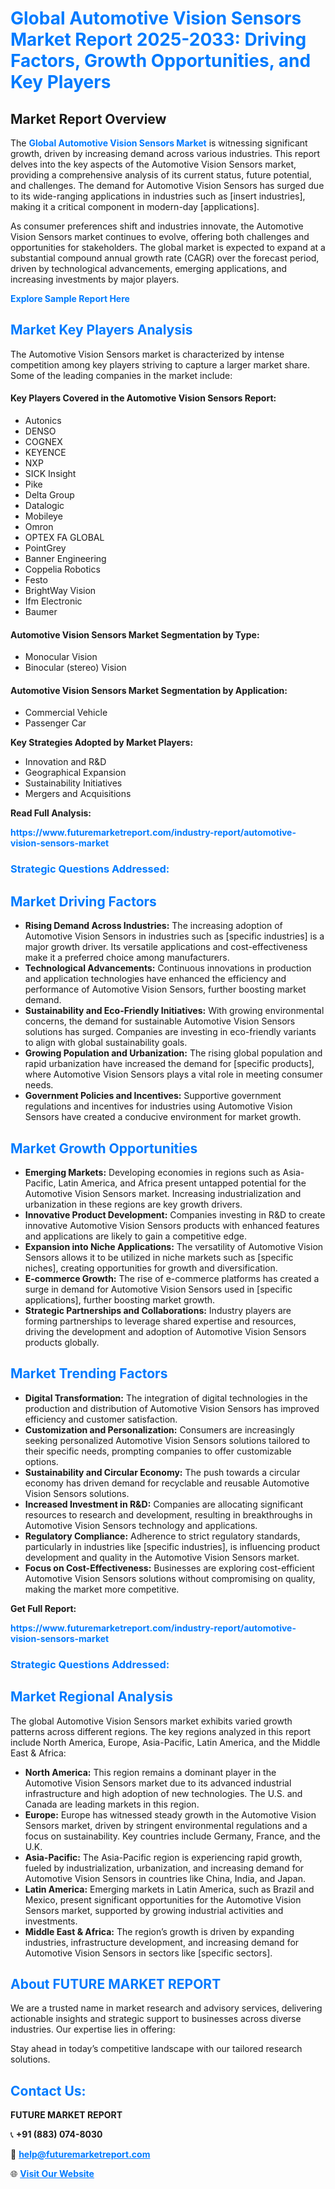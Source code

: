 <h1 style="color: #007BFF;">Global Automotive Vision Sensors Market Report 2025-2033: Driving Factors, Growth Opportunities, and Key Players</h1>

<section id="overview">
<h2>Market Report Overview</h2>
<p>The <a href="https://www.futuremarketreport.com/industry-report/automotive-vision-sensors-market" style="color: #007BFF; text-decoration: none;"><strong>Global Automotive Vision Sensors Market</strong></a> is witnessing significant growth, driven by increasing demand across various industries. This report delves into the key aspects of the Automotive Vision Sensors market, providing a comprehensive analysis of its current status, future potential, and challenges. The demand for Automotive Vision Sensors has surged due to its wide-ranging applications in industries such as [insert industries], making it a critical component in modern-day [applications].</p>
<p>As consumer preferences shift and industries innovate, the Automotive Vision Sensors market continues to evolve, offering both challenges and opportunities for stakeholders. The global market is expected to expand at a substantial compound annual growth rate (CAGR) over the forecast period, driven by technological advancements, emerging applications, and increasing investments by major players.</p>
</section>

<section id="overview">
<p><a href="https://www.futuremarketreport.com/request-sample/reportId=116056" style="color: #007BFF; text-decoration: none;"><strong>Explore Sample Report Here</strong></a></p>
</section>

<section id="key-players">
<h2 style="color: #007BFF;">Market Key Players Analysis</h2>
<p>The Automotive Vision Sensors market is characterized by intense competition among key players striving to capture a larger market share. Some of the leading companies in the market include:</p>
<h4>Key Players Covered in the Automotive Vision Sensors Report:</h4>
<ul><li>Autonics</li><li>DENSO</li><li>COGNEX</li><li>KEYENCE</li><li>NXP</li><li>SICK Insight</li><li>Pike</li><li>Delta Group</li><li>Datalogic</li><li>Mobileye</li><li>Omron</li><li>OPTEX FA GLOBAL</li><li>PointGrey</li><li>Banner Engineering</li><li>Coppelia Robotics</li><li>Festo</li><li>BrightWay Vision</li><li>Ifm Electronic</li><li>Baumer</li></ul>
<h4>Automotive Vision Sensors Market Segmentation by Type:</h4>
<ul><li>Monocular Vision</li><li>Binocular (stereo) Vision</li></ul>

<h4>Automotive Vision Sensors Market Segmentation by Application:</h4>
<ul><li>Commercial Vehicle</li><li>Passenger Car</li></ul>
<p><strong>Key Strategies Adopted by Market Players:</strong></p>
<ul>
<li>Innovation and R&D</li>
<li>Geographical Expansion</li>
<li>Sustainability Initiatives</li>
<li>Mergers and Acquisitions</li>
</ul>
</section>

<section>
<p><strong>Read Full Analysis: </strong></p><a href="https://www.futuremarketreport.com/industry-report/automotive-vision-sensors-market" style="color: #007BFF; text-decoration: none;"><strong>https://www.futuremarketreport.com/industry-report/automotive-vision-sensors-market</strong></a>
<h3 style="color: #007BFF;">Strategic Questions Addressed:</h3>
</section>

<section id="driving-factors">
<h2 style="color: #007BFF;">Market Driving Factors</h2>
<ul>
<li><strong>Rising Demand Across Industries:</strong> The increasing adoption of Automotive Vision Sensors in industries such as [specific industries] is a major growth driver. Its versatile applications and cost-effectiveness make it a preferred choice among manufacturers.</li>
<li><strong>Technological Advancements:</strong> Continuous innovations in production and application technologies have enhanced the efficiency and performance of Automotive Vision Sensors, further boosting market demand.</li>
<li><strong>Sustainability and Eco-Friendly Initiatives:</strong> With growing environmental concerns, the demand for sustainable Automotive Vision Sensors solutions has surged. Companies are investing in eco-friendly variants to align with global sustainability goals.</li>
<li><strong>Growing Population and Urbanization:</strong> The rising global population and rapid urbanization have increased the demand for [specific products], where Automotive Vision Sensors plays a vital role in meeting consumer needs.</li>
<li><strong>Government Policies and Incentives:</strong> Supportive government regulations and incentives for industries using Automotive Vision Sensors have created a conducive environment for market growth.</li>
</ul>
</section>

<section id="growth-opportunities">
<h2 style="color: #007BFF;">Market Growth Opportunities</h2>
<ul>
<li><strong>Emerging Markets:</strong> Developing economies in regions such as Asia-Pacific, Latin America, and Africa present untapped potential for the Automotive Vision Sensors market. Increasing industrialization and urbanization in these regions are key growth drivers.</li>
<li><strong>Innovative Product Development:</strong> Companies investing in R&D to create innovative Automotive Vision Sensors products with enhanced features and applications are likely to gain a competitive edge.</li>
<li><strong>Expansion into Niche Applications:</strong> The versatility of Automotive Vision Sensors allows it to be utilized in niche markets such as [specific niches], creating opportunities for growth and diversification.</li>
<li><strong>E-commerce Growth:</strong> The rise of e-commerce platforms has created a surge in demand for Automotive Vision Sensors used in [specific applications], further boosting market growth.</li>
<li><strong>Strategic Partnerships and Collaborations:</strong> Industry players are forming partnerships to leverage shared expertise and resources, driving the development and adoption of Automotive Vision Sensors products globally.</li>
</ul>
</section>

<section id="trending-factors">
<h2 style="color: #007BFF;">Market Trending Factors</h2>
<ul>
<li><strong>Digital Transformation:</strong> The integration of digital technologies in the production and distribution of Automotive Vision Sensors has improved efficiency and customer satisfaction.</li>
<li><strong>Customization and Personalization:</strong> Consumers are increasingly seeking personalized Automotive Vision Sensors solutions tailored to their specific needs, prompting companies to offer customizable options.</li>
<li><strong>Sustainability and Circular Economy:</strong> The push towards a circular economy has driven demand for recyclable and reusable Automotive Vision Sensors solutions.</li>
<li><strong>Increased Investment in R&D:</strong> Companies are allocating significant resources to research and development, resulting in breakthroughs in Automotive Vision Sensors technology and applications.</li>
<li><strong>Regulatory Compliance:</strong> Adherence to strict regulatory standards, particularly in industries like [specific industries], is influencing product development and quality in the Automotive Vision Sensors market.</li>
<li><strong>Focus on Cost-Effectiveness:</strong> Businesses are exploring cost-efficient Automotive Vision Sensors solutions without compromising on quality, making the market more competitive.</li>
</ul>
</section>

<section>
<p><strong>Get Full Report: </strong></p><a href="https://www.futuremarketreport.com/industry-report/automotive-vision-sensors-market" style="color: #007BFF; text-decoration: none;"><strong>https://www.futuremarketreport.com/industry-report/automotive-vision-sensors-market</strong></a>
<h3 style="color: #007BFF;">Strategic Questions Addressed:</h3>
</section>


<section id="regional-analysis">
<h2 style="color: #007BFF;">Market Regional Analysis</h2>
<p>The global Automotive Vision Sensors market exhibits varied growth patterns across different regions. The key regions analyzed in this report include North America, Europe, Asia-Pacific, Latin America, and the Middle East & Africa:</p>
<ul>
<li><strong>North America:</strong> This region remains a dominant player in the Automotive Vision Sensors market due to its advanced industrial infrastructure and high adoption of new technologies. The U.S. and Canada are leading markets in this region.</li>
<li><strong>Europe:</strong> Europe has witnessed steady growth in the Automotive Vision Sensors market, driven by stringent environmental regulations and a focus on sustainability. Key countries include Germany, France, and the U.K.</li>
<li><strong>Asia-Pacific:</strong> The Asia-Pacific region is experiencing rapid growth, fueled by industrialization, urbanization, and increasing demand for Automotive Vision Sensors in countries like China, India, and Japan.</li>
<li><strong>Latin America:</strong> Emerging markets in Latin America, such as Brazil and Mexico, present significant opportunities for the Automotive Vision Sensors market, supported by growing industrial activities and investments.</li>
<li><strong>Middle East & Africa:</strong> The region’s growth is driven by expanding industries, infrastructure development, and increasing demand for Automotive Vision Sensors in sectors like [specific sectors].</li>
</ul>
</section>

<footer>
<h2 style="color: #007BFF;">About FUTURE MARKET REPORT</h2>
<p>We are a trusted name in market research and advisory services, delivering actionable insights and strategic support to businesses across diverse industries. Our expertise lies in offering:</p>

<p>Stay ahead in today’s competitive landscape with our tailored research solutions.</p>

<h2 style="color: #007BFF;">Contact Us:</h2>
<p><strong>FUTURE MARKET REPORT</strong></p>
<p>📞 <strong>+91 (883) 074-8030</strong></p>
<p>📧 <strong><a href="mailto:help@futuremarketreport.com" style="color: #007BFF;">help@futuremarketreport.com</a></strong></p>
<p>🌐 <strong><a href="https://www.futuremarketreport.com/" style="color: #007BFF;">Visit Our Website</a></strong></p>
</footer>